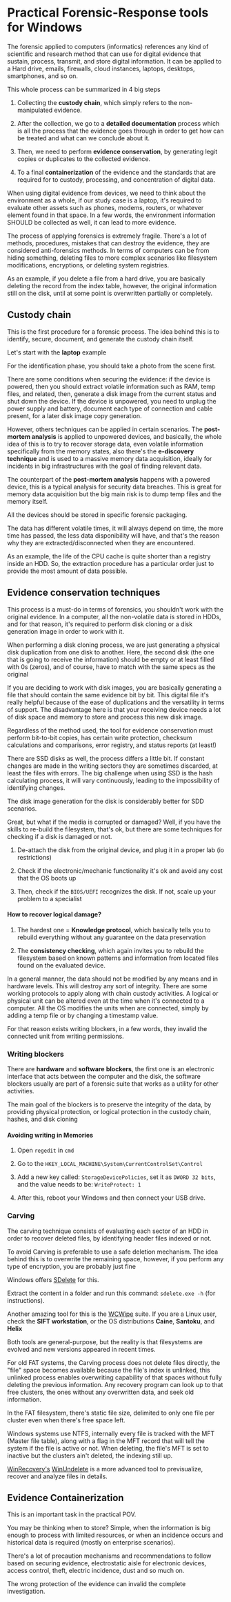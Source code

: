# Practical Forensic-Response tools for Windows

The forensic applied to computers (informatics) references any kind of scientific and research method that can use for digital evidence that sustain, process, transmit, and store digital information. It can be applied to a Hard drive, emails, firewalls, cloud instances, laptops, desktops, smartphones, and so on.

This whole process can be summarized in 4 big steps

1. Collecting the **custody chain**, which simply refers to the non-manipulated evidence.

2. After the collection, we go to a **detailed documentation** process which is all the process that the evidence goes through in order to get how can be treated and what can we conclude about it.

3. Then, we need to perform **evidence conservation**, by generating legit copies or duplicates to the collected evidence.

4. To a final **containerization** of the evidence and the standards that are required for to custody, processing, and concentration of digital data.

When using digital evidence from devices, we need to think about the environment as a whole, if our study case is a laptop, it's required to evaluate other assets such as phones, modems, routers, or whatever element found in that space. In a few words, the environment information SHOULD be collected as well, it can lead to more evidence.

The process of applying forensics is extremely fragile. There's a lot of methods, procedures, mistakes that can destroy the evidence, they are considered anti-forensics methods. In terms of computers can be from hiding something, deleting files to more complex scenarios like filesystem modifications, encryptions, or deleting system registries.

As an example, if you delete a file from a hard drive, you are basically deleting the record from the index table, however, the original information still on the disk, until at some point is overwritten partially or completely.

## Custody chain

This is the first procedure for a forensic process. The idea behind this is to identify, secure, document, and generate the custody chain itself.

Let's start with the **laptop** example

For the identification phase, you should take a photo from the scene first. 

There are some conditions when securing the evidence: if the device is powered, then you should extract volatile information such as RAM, temp files, and related, then, generate a disk image from the current status and shut down the device. If the device is unpowered, you need to unplug the power supply and battery, document each type of connection and cable present, for a later disk image copy generation.

However, others techniques can be applied in certain scenarios. The **post-mortem analysis** is applied to unpowered devices, and basically, the whole idea of this is to try to recover storage data, even volatile information specifically from the memory states, also there's the **e-discovery technique** and is used to a massive memory data acquisition, ideally for incidents in big infrastructures with the goal of finding relevant data.

The counterpart of the **post-mortem analysis** happens with a powered device, this is a typical analysis for security data breaches. This is great for memory data acquisition but the big main risk is to dump temp files and the memory itself. 

All the devices should be stored in specific forensic packaging.

The data has different volatile times, it will always depend on time, the more time has passed, the less data disponibility will have, and that's the reason why they are extracted/disconnected when they are encountered.

As an example, the life of the CPU cache is quite shorter than a registry inside an HDD. So, the extraction procedure has a particular order just to provide the most amount of data possible.

## Evidence conservation techniques

This process is a must-do in terms of forensics, you shouldn't work with the original evidence. In a computer, all the non-volatile data is stored in HDDs, and for that reason, it's required to perform disk cloning or a disk generation image in order to work with it.

When performing a disk cloning process, we are just generating a physical disk duplication from one disk to another. Here, the second disk (the one that is going to receive the information) should be empty or at least filled with 0s (zeros), and of course, have to match with the same specs as the original

If you are deciding to work with disk images, you are basically generating a file that should contain the same evidence bit by bit. This digital file it's really helpful because of the ease of duplications and the versatility in terms of support. The disadvantage here is that your receiving device needs a lot of disk space and memory to store and process this new disk image.

Regardless of the method used, the tool for evidence conservation must perform bit-to-bit copies, has certain write protection, checksum calculations and comparisons, error registry, and status reports (at least!)

There are SSD disks as well, the process differs a little bit. If constant changes are made in the writing sectors they are sometimes discarded, at least the files with errors. The big challenge when using SSD is the hash calculating process, it will vary continuously, leading to the impossibility of identifying changes.

The disk image generation for the disk is considerably better for SDD scenarios.

Great, but what if the media is corrupted or damaged? Well, if you have the skills to re-build the filesystem, that's ok, but there are some techniques for checking if a disk is damaged or not.

1. De-attach the disk from the original device, and plug it in a proper lab (io restrictions)

2. Check if the electronic/mechanic functionality it's ok and avoid any cost that the OS boots up

3. Then, check if the `BIOS/UEFI` recognizes the disk. If not, scale up your problem to a specialist

#### How to recover logical damage?

1. The hardest one = **Knowledge protocol**, which basically tells you to rebuild everything without any guarantee on the data preservation

2. The **consistency checking**, which again invites you to rebuild the filesystem based on known patterns and information from located files found on the evaluated device.

In a general manner, the data should not be modified by any means and in hardware levels. This will destroy any sort of integrity. There are some working protocols to apply along with chain custody activities. A logical or physical unit can be altered even at the time when it's connected to a computer. All the OS modifies the units when are connected, simply by adding a temp file or by changing a timestamp value.

For that reason exists writing blockers, in a few words, they invalid the connected unit from writing permissions.

### Writing blockers

There are **hardware** and **software** **blockers**, the first one is an electronic interface that acts between the computer and the disk, the software blockers usually are part of a forensic suite that works as a utility for other activities.

The main goal of the blockers is to preserve the integrity of the data, by providing physical protection, or logical protection in the custody chain, hashes, and disk cloning

#### Avoiding writing in Memories

1. Open `regedit` in `cmd`

2. Go to the `HKEY_LOCAL_MACHINE\System\CurrentControlSet\Control`

3. Add a new key called: `StorageDevicePolicies`, set it as `DWORD 32 bits`, and the value needs to be: `WriteProtect: 1`

4. After this, reboot your Windows and then connect your USB drive.

### Carving

The carving technique consists of evaluating each sector of an HDD in order to recover deleted files, by identifying header files indexed or not.

To avoid Carving is preferable to use a safe deletion mechanism. The idea behind this is to overwrite the remaining space, however, if you perform any type of encryption, you are probably just fine

Windows offers [SDelete](https://docs.microsoft.com/en-us/sysinternals/downloads/sdelete) for this.

Extract the content in a folder and run this command: `sdelete.exe -h` (for instructions).

Another amazing tool for this is the [WCWipe](https://www.jetico.com/data-wiping/wipe-files-bcwipe) suite. If you are a Linux user, check the **SIFT workstation**, or the OS distributions **Caine**, **Santoku**, and **Helix**

Both tools are general-purpose, but the reality is that filesystems are evolved and new versions appeared in recent times.

For old FAT systems, the Carving process does not delete files directly, the "file" space becomes available because the file's index is unlinked, this unlinked process enables overwriting capability of that spaces without fully deleting the previous information. Any recovery program can look up to that free clusters, the ones without any overwritten data, and seek old information.

In the FAT filesystem, there's static file size, delimited to only one file per cluster even when there's free space left.

Windows systems use NTFS, internally every file is tracked with the MFT (Master file table), along with a flag in the MFT record that will tell the system if the file is active or not. When deleting, the file's MFT is set to inactive but the clusters ain't deleted, the indexing still up.

[WinRecovery's](https://www.winrecovery.com/) [WinUndelete](https://www.winundelete.com/) is a more advanced tool to previsualize, recover and analyze files in details.

## Evidence Containerization

This is an important task in the practical POV. 

You may be thinking when to store? Simple, when the information is big enough to process with limited resources, or when an incidence occurs and historical data is required (mostly on enterprise scenarios).

There's a lot of precaution mechanisms and recommendations to follow based on securing evidence, electrostatic aisle for electronic devices, access control, theft, electric incidence, dust and so much on. 

The wrong protection of the evidence can invalid the complete investigation.